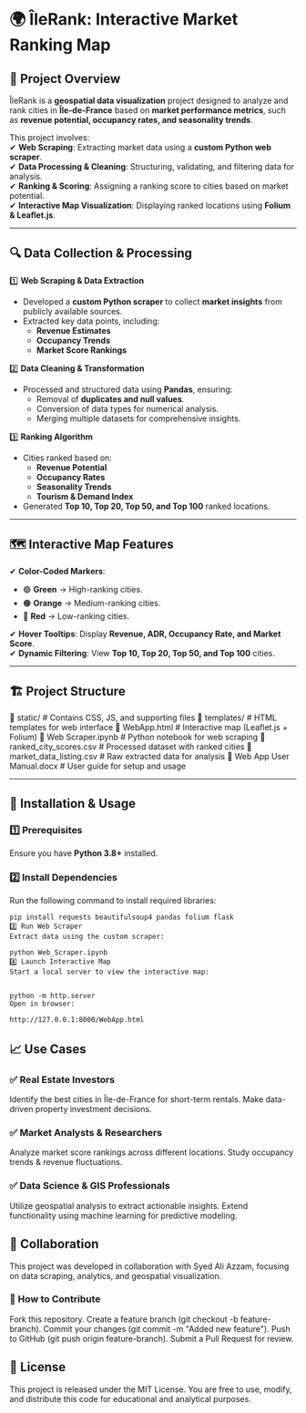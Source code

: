 # 🌍 ÎleRank: Interactive Market Ranking Map  

## 📝 Project Overview  
ÎleRank is a **geospatial data visualization** project designed to analyze and rank cities in **Île-de-France** based on **market performance metrics**, such as **revenue potential, occupancy rates, and seasonality trends**.  

This project involves:  
✔ **Web Scraping**: Extracting market data using a **custom Python web scraper**.  
✔ **Data Processing & Cleaning**: Structuring, validating, and filtering data for analysis.  
✔ **Ranking & Scoring**: Assigning a ranking score to cities based on market potential.  
✔ **Interactive Map Visualization**: Displaying ranked locations using **Folium & Leaflet.js**.  

---

## 🔍 **Data Collection & Processing**  
1️⃣ **Web Scraping & Data Extraction**  
- Developed a **custom Python scraper** to collect **market insights** from publicly available sources.  
- Extracted key data points, including:  
  - **Revenue Estimates**  
  - **Occupancy Trends**  
  - **Market Score Rankings**  

2️⃣ **Data Cleaning & Transformation**  
- Processed and structured data using **Pandas**, ensuring:  
  - Removal of **duplicates and null values**.  
  - Conversion of data types for numerical analysis.  
  - Merging multiple datasets for comprehensive insights.  

3️⃣ **Ranking Algorithm**  
- Cities ranked based on:  
  - **Revenue Potential**  
  - **Occupancy Rates**  
  - **Seasonality Trends**  
  - **Tourism & Demand Index**  
- Generated **Top 10, Top 20, Top 50, and Top 100** ranked locations.  

---

## 🗺️ **Interactive Map Features**  
✔ **Color-Coded Markers**:  
   - 🟢 **Green** → High-ranking cities.  
   - 🟠 **Orange** → Medium-ranking cities.  
   - 🔴 **Red** → Low-ranking cities.  

✔ **Hover Tooltips**: Display **Revenue, ADR, Occupancy Rate, and Market Score**.  
✔ **Dynamic Filtering**: View **Top 10, Top 20, Top 50, and Top 100** cities.  

---

## 🏗️ **Project Structure**  

📂 static/ # Contains CSS, JS, and supporting files 📂 templates/ # HTML templates for web interface 📄 WebApp.html # Interactive map (Leaflet.js + Folium) 📄 Web Scraper.ipynb # Python notebook for web scraping 📄 ranked_city_scores.csv # Processed dataset with ranked cities 📄 market_data_listing.csv # Raw extracted data for analysis 📄 Web App User Manual.docx # User guide for setup and usage


---

## 🚀 **Installation & Usage**  

### 1️⃣ **Prerequisites**  
Ensure you have **Python 3.8+** installed.  

### 2️⃣ **Install Dependencies**  
Run the following command to install required libraries:  

```
pip install requests beautifulsoup4 pandas folium flask
3️⃣ Run Web Scraper
Extract data using the custom scraper:

python Web_Scraper.ipynb
4️⃣ Launch Interactive Map
Start a local server to view the interactive map:


python -m http.server
Open in browser:

http://127.0.0.1:8000/WebApp.html

```
## 📈 Use Cases
### ✅ Real Estate Investors

Identify the best cities in Île-de-France for short-term rentals.
Make data-driven property investment decisions.
### ✅ Market Analysts & Researchers

Analyze market score rankings across different locations.
Study occupancy trends & revenue fluctuations.
### ✅ Data Science & GIS Professionals

Utilize geospatial analysis to extract actionable insights.
Extend functionality using machine learning for predictive modeling.
## 🤝 Collaboration
This project was developed in collaboration with Syed Ali Azzam, focusing on data scraping, analytics, and geospatial visualization.

### 👥 How to Contribute

Fork this repository.
Create a feature branch (git checkout -b feature-branch).
Commit your changes (git commit -m "Added new feature").
Push to GitHub (git push origin feature-branch).
Submit a Pull Request for review.
## 📜 License
This project is released under the MIT License. You are free to use, modify, and distribute this code for educational and analytical purposes.
